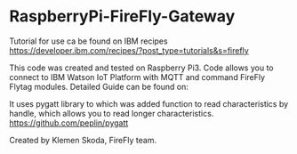 # RaspberryPi-FireFly-Gateway

Tutorial for use ca be found on IBM recipes https://developer.ibm.com/recipes/?post_type=tutorials&s=firefly

This code was created and tested on Raspberry Pi3.
Code allows you to connect to IBM Watson IoT Platform with MQTT and command FireFly Flytag modules.
Detailed Guide can be found on: 

It uses pygatt library to which was added function to read characteristics by handle, which allows you to read longer characteristics.
https://github.com/peplin/pygatt

Created by Klemen Skoda, FireFly team.
